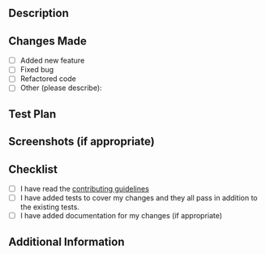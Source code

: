 ## Description
<!-- Please provide a description of the changes you have made in this pull request. Explain the problem you are trying to solve and how your changes address it. If this pull request closes any open issues, please link to them in the description. -->


## Changes Made

- [ ] Added new feature
- [ ] Fixed bug
- [ ] Refactored code
- [ ] Other (please describe):

## Test Plan
<!-- Please describe how you tested the changes you made in this pull request and if any known issues or edge cases have not been tested. -->

## Screenshots (if appropriate)
<!-- Please include screenshots or images that demonstrate the changes you have made in this pull request. -->

## Checklist

- [ ] I have read the [contributing guidelines](link_to_contributing_guidelines)
- [ ] I have added tests to cover my changes and they all pass in addition to the existing tests.
- [ ] I have added documentation for my changes (if appropriate)

## Additional Information
<!-- If there is any additional information relevant to this pull request, please include it here. -->
